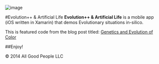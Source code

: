 ![image](https://raw.github.com/bbhsu2/evolution/master/assets/homeScrn.png)

#Evolution++ & Artificial Life
**Evolution++ & Artificial Life** is a mobile app (iOS written in Xamarin) that demos Evolutionary situations in-silico.

This is featured code from the blog post titled: [Genetics and Evolution of Color](http://www.letsthinkabout.us/post/genetics-and-evolution-of-color-in-c-xamarin-ios)

##Enjoy!

&copy; 2014 All Good People LLC